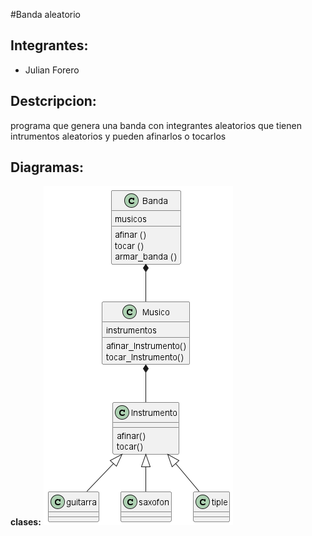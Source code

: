 #Banda aleatorio 
## Integrantes: 
- Julian Forero

## Destcripcion:
programa que genera una banda con integrantes aleatorios que tienen 
intrumentos aleatorios y pueden afinarlos o tocarlos 

## Diagramas:
__clases:__
![alt text](out/clases/image.png)